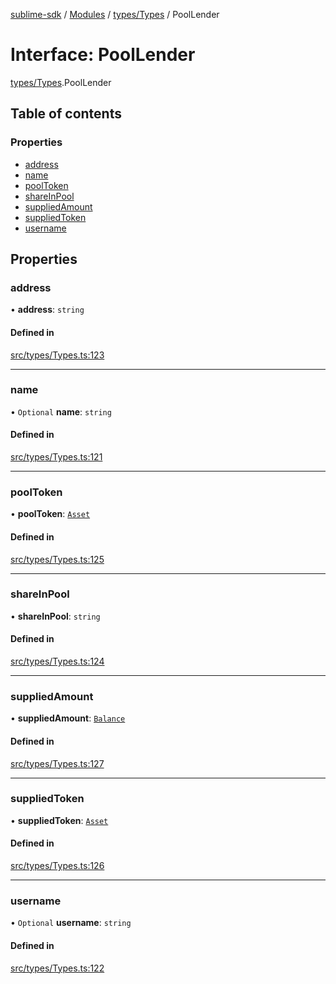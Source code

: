 [sublime-sdk](../README.md) / [Modules](../modules.md) / [types/Types](../modules/types_Types.md) / PoolLender

# Interface: PoolLender

[types/Types](../modules/types_Types.md).PoolLender

## Table of contents

### Properties

- [address](types_Types.PoolLender.md#address)
- [name](types_Types.PoolLender.md#name)
- [poolToken](types_Types.PoolLender.md#pooltoken)
- [shareInPool](types_Types.PoolLender.md#shareinpool)
- [suppliedAmount](types_Types.PoolLender.md#suppliedamount)
- [suppliedToken](types_Types.PoolLender.md#suppliedtoken)
- [username](types_Types.PoolLender.md#username)

## Properties

### address

• **address**: `string`

#### Defined in

[src/types/Types.ts:123](https://github.com/sublime-finance/sublime-sdk/blob/e0a8c27/src/types/Types.ts#L123)

___

### name

• `Optional` **name**: `string`

#### Defined in

[src/types/Types.ts:121](https://github.com/sublime-finance/sublime-sdk/blob/e0a8c27/src/types/Types.ts#L121)

___

### poolToken

• **poolToken**: [`Asset`](types_Types.Asset.md)

#### Defined in

[src/types/Types.ts:125](https://github.com/sublime-finance/sublime-sdk/blob/e0a8c27/src/types/Types.ts#L125)

___

### shareInPool

• **shareInPool**: `string`

#### Defined in

[src/types/Types.ts:124](https://github.com/sublime-finance/sublime-sdk/blob/e0a8c27/src/types/Types.ts#L124)

___

### suppliedAmount

• **suppliedAmount**: [`Balance`](types_Types.Balance.md)

#### Defined in

[src/types/Types.ts:127](https://github.com/sublime-finance/sublime-sdk/blob/e0a8c27/src/types/Types.ts#L127)

___

### suppliedToken

• **suppliedToken**: [`Asset`](types_Types.Asset.md)

#### Defined in

[src/types/Types.ts:126](https://github.com/sublime-finance/sublime-sdk/blob/e0a8c27/src/types/Types.ts#L126)

___

### username

• `Optional` **username**: `string`

#### Defined in

[src/types/Types.ts:122](https://github.com/sublime-finance/sublime-sdk/blob/e0a8c27/src/types/Types.ts#L122)
